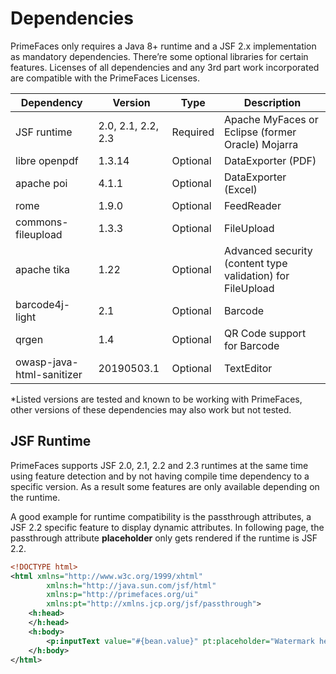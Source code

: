 # Dependencies

PrimeFaces only requires a Java 8+ runtime and a JSF 2.x implementation as mandatory
dependencies. There’re some optional libraries for certain features. Licenses of all dependencies and
any 3rd part work incorporated are compatible with the PrimeFaces Licenses.

| Dependency | Version | Type | Description |
| --- | --- | --- | --- |
| JSF runtime | 2.0, 2.1, 2.2, 2.3 | Required | Apache MyFaces or Eclipse (former Oracle) Mojarra |
| libre openpdf | 1.3.14 | Optional | DataExporter (PDF) |
| apache poi | 4.1.1 | Optional | DataExporter (Excel) |
| rome | 1.9.0 | Optional | FeedReader |
| commons-fileupload | 1.3.3 | Optional | FileUpload |
| apache tika | 1.22 | Optional | Advanced security (content type validation) for FileUpload |
| barcode4j-light | 2.1 | Optional | Barcode |
| qrgen |  1.4 | Optional | QR Code support for Barcode |
| owasp-java-html-sanitizer |  20190503.1 | Optional | TextEditor |

*Listed versions are tested and known to be working with PrimeFaces, other versions of these
dependencies may also work but not tested.

## JSF Runtime ##
PrimeFaces supports JSF 2.0, 2.1, 2.2 and 2.3 runtimes at the same time using feature detection and
by not having compile time dependency to a specific version. As a result some features are only
available depending on the runtime.

A good example for runtime compatibility is the passthrough attributes, a JSF 2.2 specific feature to
display dynamic attributes. In following page, the passthrough attribute **placeholder** only gets rendered
if the runtime is JSF 2.2.

```xml
<!DOCTYPE html>
<html xmlns="http://www.w3c.org/1999/xhtml"
        xmlns:h="http://java.sun.com/jsf/html"
        xmlns:p="http://primefaces.org/ui"
        xmlns:pt="http://xmlns.jcp.org/jsf/passthrough">
    <h:head>
    </h:head>
    <h:body>
        <p:inputText value="#{bean.value}" pt:placeholder="Watermark here"/>
    </h:body>
</html>
```